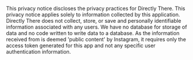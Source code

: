 This privacy notice discloses the privacy practices for Directly There. This privacy notice applies solely to information collected by this application. Directly There does not collect, store, or save and personally identifiable information associated with any users. We have no database for storage of data and no code written to write data to a database. As the information received from is deemed 'public content' by Instagram, it requires only the access token generated for this app and not any specific user authentication information.